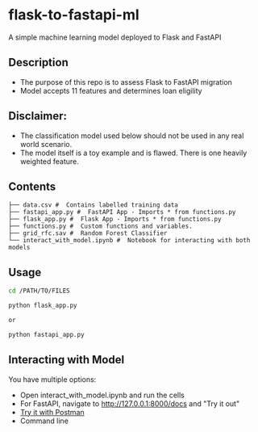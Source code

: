 # flask-to-fastapi-ml

A simple machine learning model deployed to Flask and FastAPI

## Description

 - The purpose of this repo is to assess Flask to FastAPI migration
 - Model accepts 11 features and determines loan eligility

## Disclaimer:

 - The classification model used below should not be used in any real world scenario.
 - The model itself is a toy example and is flawed. There is one heavily weighted feature.
 
 ## Contents
``` 
├── data.csv #  Contains labelled training data 
├── fastapi_app.py #  FastAPI App - Imports * from functions.py
├── flask_app.py #  Flask App - Imports * from functions.py
├── functions.py #  Custom functions and variables.
├── grid_rfc.sav #  Random Forest Classifier
└── interact_with_model.ipynb #  Notebook for interacting with both models
```
## Usage
```bash
cd /PATH/TO/FILES

python flask_app.py

or 

python fastapi_app.py
```

## Interacting with Model

You have multiple options:

- Open interact_with_model.ipynb and run the cells
- For FastAPI, navigate to http://127.0.0.1:8000/docs and "Try it out"
- [Try it with Postman](https://www.postman.com/downloads/)
- Command line
